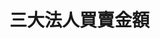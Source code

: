 <script setup>
import CsvTable from '/.vitepress/components/CsvTable.vue';
</script>

# 三大法人買賣金額
<CsvTable csvFilePath="institutional_investors_exchange.csv" />